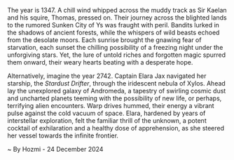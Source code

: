 
The year is 1347.  A chill wind whipped across the muddy track as Sir Kaelan and his squire, Thomas, pressed on. Their journey across the blighted lands to the rumored Sunken City of Ys was fraught with peril. Bandits lurked in the shadows of ancient forests, while the whispers of wild beasts echoed from the desolate moors. Each sunrise brought the gnawing fear of starvation, each sunset the chilling possibility of a freezing night under the unforgiving stars. Yet, the lure of untold riches and forgotten magic spurred them onward, their weary hearts beating with a desperate hope.

Alternatively, imagine the year 2742.  Captain Elara Jax navigated her starship, the *Stardust Drifter*, through the iridescent nebula of Xylos.  Ahead lay the unexplored galaxy of Andromeda, a tapestry of swirling cosmic dust and uncharted planets teeming with the possibility of new life, or perhaps, terrifying alien encounters.  Warp drives hummed, their energy a vibrant pulse against the cold vacuum of space.  Elara, hardened by years of interstellar exploration, felt the familiar thrill of the unknown, a potent cocktail of exhilaration and a healthy dose of apprehension, as she steered her vessel towards the infinite frontier.

~ By Hozmi - 24 December 2024
